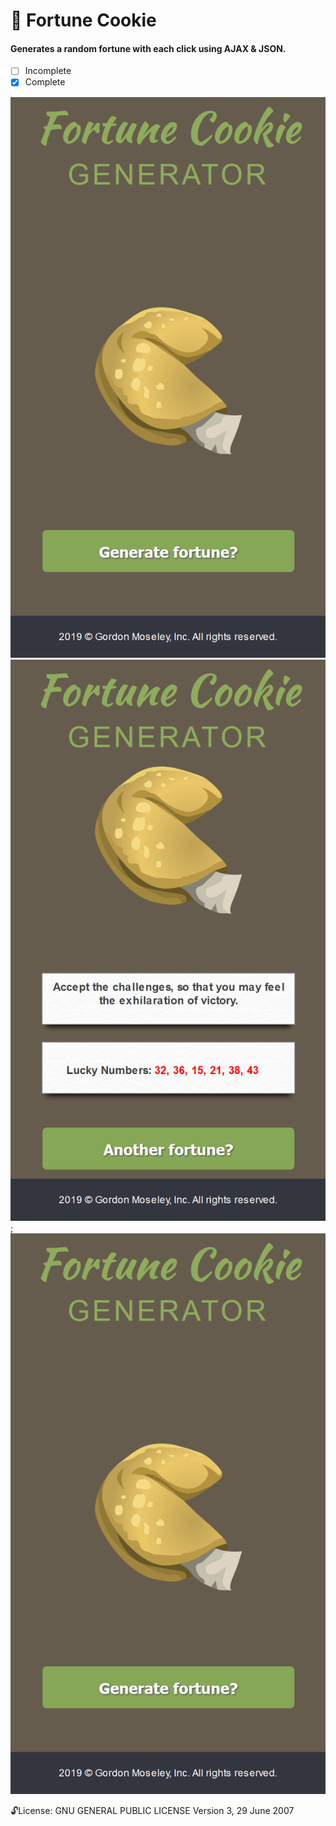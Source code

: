 
#  :cookie: Fortune Cookie 
#### Generates a random fortune with each click using AJAX & JSON.

- [ ] Incomplete
- [x] Complete

![screenshot](https://github.com/moseleygj/WebPages/blob/master/FortuneCookie/Screenshot1.png)
![screenshot](https://github.com/moseleygj/WebPages/blob/master/FortuneCookie/Screenshot2.png);
<img src="https://github.com/moseleygj/WebPages/blob/master/FortuneCookie/Screenshot1.png" alt="drawing" maxwidth="300"/>

 :unlock:License:
GNU GENERAL PUBLIC LICENSE Version 3, 29 June 2007

